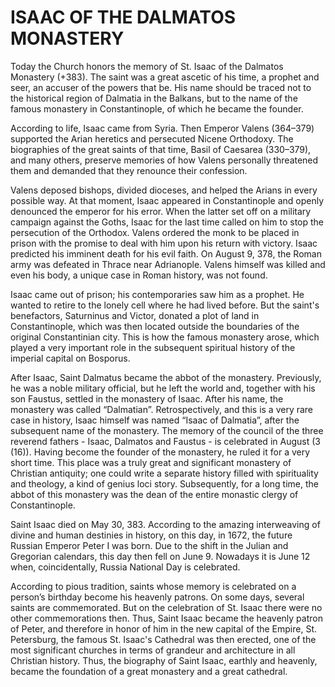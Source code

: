 # ISAAC OF THE DALMATOS MONASTERY

Today the Church honors the memory of St. Isaac of the Dalmatos Monastery (+383). The saint was a great ascetic of his time, a prophet and seer, an accuser of the powers that be. His name should be traced not to the historical region of Dalmatia in the Balkans, but to the name of the famous monastery in Constantinople, of which he became the founder.

According to life, Isaac came from Syria. Then Emperor Valens (364–379) supported the Arian heretics and persecuted Nicene Orthodoxy. The biographies of the great saints of that time, Basil of Caesarea (330–379), and many others, preserve memories of how Valens personally threatened them and demanded that they renounce their confession.

Valens deposed bishops, divided dioceses, and helped the Arians in every possible way. At that moment, Isaac appeared in Constantinople and openly denounced the emperor for his error. When the latter set off on a military campaign against the Goths, Isaac for the last time called on him to stop the persecution of the Orthodox. Valens ordered the monk to be placed in prison with the promise to deal with him upon his return with victory. Isaac predicted his imminent death for his evil faith. On August 9, 378, the Roman army was defeated in Thrace near Adrianople. Valens himself was killed and even his body, a unique case in Roman history, was not found.

Isaac came out of prison; his contemporaries saw him as a prophet. He wanted to retire to the lonely cell where he had lived before. But the saint's benefactors, Saturninus and Victor, donated a plot of land in Constantinople, which was then located outside the boundaries of the original Constantinian city. This is how the famous monastery arose, which played a very important role in the subsequent spiritual history of the imperial capital on Bosporus.

After Isaac, Saint Dalmatus became the abbot of the monastery. Previously, he was a noble military official, but he left the world and, together with his son Faustus, settled in the monastery of Isaac. After his name, the monastery was called “Dalmatian”. Retrospectively, and this is a very rare case in history, Isaac himself was named “Isaac of Dalmatia”, after the subsequent name of the monastery. The memory of the council of the three reverend fathers - Isaac, Dalmatos and Faustus - is celebrated in August (3 (16)). Having become the founder of the monastery, he ruled it for a very short time. This place was a truly great and significant monastery of Christian antiquity; one could write a separate history filled with spirituality and theology, a kind of genius loci story. Subsequently, for a long time, the abbot of this monastery was the dean of the entire monastic clergy of Constantinople.

Saint Isaac died on May 30, 383. According to the amazing interweaving of divine and human destinies in history, on this day, in 1672, the future Russian Emperor Peter I was born. Due to the shift in the Julian and Gregorian calendars, this day then fell on June 9. Nowadays it is June 12 when, coincidentally, Russia National Day is celebrated.

According to pious tradition, saints whose memory is celebrated on a person’s birthday become his heavenly patrons. On some days, several saints are commemorated. But on the celebration of St. Isaac there were no other commemorations then. Thus, Saint Isaac became the heavenly patron of Peter, and therefore in honor of him in the new capital of the Empire, St. Petersburg, the famous St. Isaac's Cathedral was then erected, one of the most significant churches in terms of grandeur and architecture in all Christian history. Thus, the biography of Saint Isaac, earthly and heavenly, became the foundation of a great monastery and a great cathedral.
